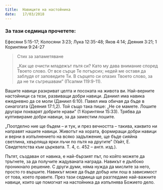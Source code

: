 ```yaml
---
title:  Навиците на настойника
date:   17/03/2018
---
```


### За тази седмица прочетете:
Ефесяни 5:15-17; Колосяни 3:23; Лука 12:35-48; Яков 4:14; Деяния 3:21; 1 Коринтяни 9:24-27

> <p>Стих за запаметяване</p>
> „Как ще очисти младежът пътя си? Като му дава внимание според Твоето слово. От все сърце Те потърсих; недей ме оставя да заблудя от заповедите Ти. В сърцето си опазих Твоето слово, за да не ти съгрешавам” (Псалми 119:9-11). 

Вашите навици разкриват целта и посоката на живота ви. Най-верните настойници са тези, развиващи добри навици. Даниил има навика ежедневно да се моли (Даниил 6:10). Павел има обичая да бъде в синагогата (Деяния 17:1,2). Той също така пише: „Не се мамете. Лошите другари покварят добрите нрави” (1 Коринтяни 15:33). Трябва да култивираме добри навици, за да заместим лошите.

„Поотделно ние ще бъдем – и тук, и през вечността – такива, каквито ни направят нашите навици. Животът на хората, формиращи добри навици и верни в изпълнението на всяко задължение, ще бъде сияйна светлина, хвърляща ярки лъчи по пътя на другите” (Уайт, Е. Свидетелства към църквата. Т. 4, с. 452 – англ. изд.).

Пътят, създаван от навика, е най-бързият път, по който можете да тръгнете, за да получите жадуваната награда. Навикът е дълбоко проникнало решение. С други думи, няма нужда да мислите за него, просто го вършите. Навикът може да бъде добър или лош в зависимост от това, което правите. През тази седмица ще разгледаме най-важните навици, които ще помогнат на настойника да изпълнява Божието дело.